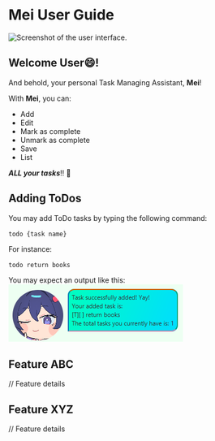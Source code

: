 # Mei User Guide

![Screenshot of the user interface.](/Ui.png)

## Welcome User😄! 
And behold, your personal Task Managing Assistant, **Mei**!

With **Mei**, you can:
+ Add
+ Edit
+ Mark as complete
+ Unmark as complete
+ Save
+ List

***ALL your tasks***!! 🥳

## Adding ToDos

You may add ToDo tasks by typing the following command:
```
todo {task name}
```

For instance:
```
todo return books
```

You may expect an output like this:
![Expected output for adding a ToDo task](./resources/images/AddToDoOutput.png)


## Feature ABC

// Feature details


## Feature XYZ

// Feature details
